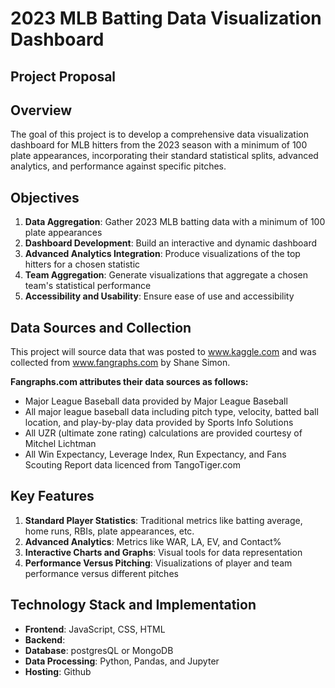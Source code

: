 # 2023 MLB Batting Data Visualization Dashboard
## Project Proposal

## Overview
The goal of this project is to develop a comprehensive data visualization dashboard for MLB hitters from the 2023 season with a minimum of 100 plate appearances, incorporating their standard statistical splits, advanced analytics, and performance against specific pitches.

## Objectives
1. **Data Aggregation**: Gather 2023 MLB batting data with a minimum of 100 plate appearances
2. **Dashboard Development**: Build an interactive and dynamic dashboard
3. **Advanced Analytics Integration**: Produce visualizations of the top hitters for a chosen statistic
4. **Team Aggregation**: Generate visualizations that aggregate a chosen team's statistical performance
5. **Accessibility and Usability**: Ensure ease of use and accessibility

## Data Sources and Collection
This project will source data that was posted to www.kaggle.com and was collected from www.fangraphs.com by Shane Simon.

**Fangraphs.com attributes their data sources as follows:**
- Major League Baseball data provided by Major League Baseball
- All major league baseball data including pitch type, velocity, batted ball location, and play-by-play data provided by Sports Info Solutions
- All UZR (ultimate zone rating) calculations are provided courtesy of Mitchel Lichtman
- All Win Expectancy, Leverage Index, Run Expectancy, and Fans Scouting Report data licenced from TangoTiger.com

## Key Features
1. **Standard Player Statistics**: Traditional metrics like batting average, home runs, RBIs, plate appearances, etc.
2. **Advanced Analytics**: Metrics like WAR, LA, EV, and Contact%
3. **Interactive Charts and Graphs**: Visual tools for data representation
5. **Performance Versus Pitching**: Visualizations of player and team performance versus different pitches

## Technology Stack and Implementation
- **Frontend**: JavaScript, CSS, HTML
- **Backend**:
- **Database**: postgresQL or MongoDB
- **Data Processing**: Python, Pandas, and Jupyter
- **Hosting**: Github

